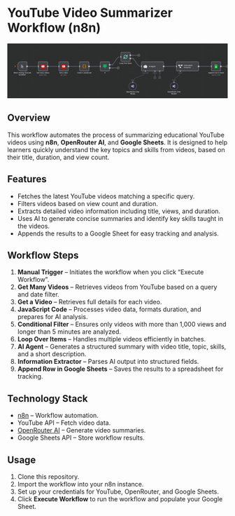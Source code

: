 # YouTube Video Summarizer Workflow (n8n)

![Workflow Screenshot](workflow_screenshot.png)

## Overview
This workflow automates the process of summarizing educational YouTube videos using **n8n**, **OpenRouter AI**, and **Google Sheets**. It is designed to help learners quickly understand the key topics and skills from videos, based on their title, duration, and view count.

## Features
- Fetches the latest YouTube videos matching a specific query.
- Filters videos based on view count and duration.
- Extracts detailed video information including title, views, and duration.
- Uses AI to generate concise summaries and identify key skills taught in the videos.
- Appends the results to a Google Sheet for easy tracking and analysis.

## Workflow Steps
1. **Manual Trigger** – Initiates the workflow when you click “Execute Workflow”.
2. **Get Many Videos** – Retrieves videos from YouTube based on a query and date filter.
3. **Get a Video** – Retrieves full details for each video.
4. **JavaScript Code** – Processes video data, formats duration, and prepares for AI analysis.
5. **Conditional Filter** – Ensures only videos with more than 1,000 views and longer than 5 minutes are analyzed.
6. **Loop Over Items** – Handles multiple videos efficiently in batches.
7. **AI Agent** – Generates a structured summary with video title, topic, skills, and a short description.
8. **Information Extractor** – Parses AI output into structured fields.
9. **Append Row in Google Sheets** – Saves the results to a spreadsheet for tracking.

## Technology Stack
- [n8n](https://n8n.io/) – Workflow automation.
- YouTube API – Fetch video data.
- [OpenRouter AI](https://openrouter.ai/) – Generate video summaries.
- Google Sheets API – Store workflow results.

## Usage
1. Clone this repository.
2. Import the workflow into your n8n instance.
3. Set up your credentials for YouTube, OpenRouter, and Google Sheets.
4. Click **Execute Workflow** to run the workflow and populate your Google Sheet.
